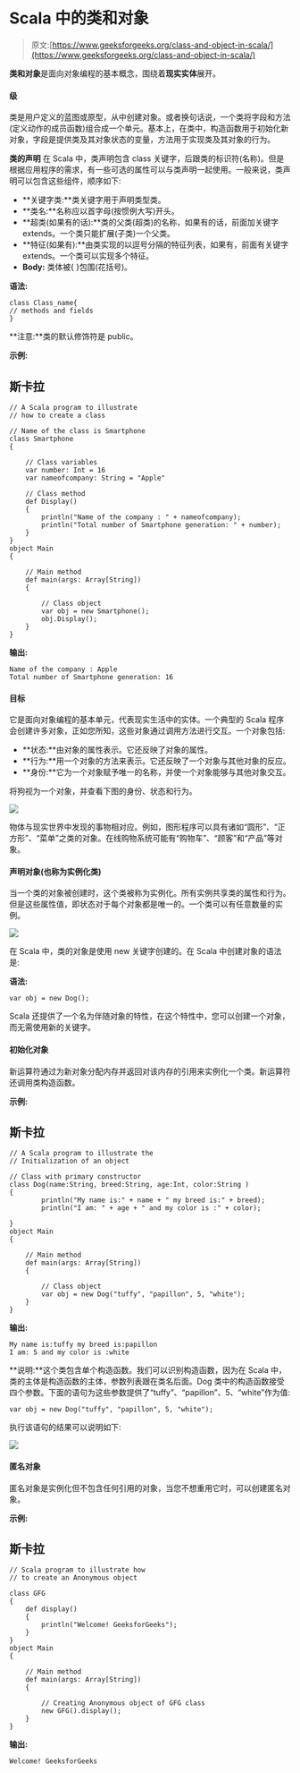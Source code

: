 # Scala 中的类和对象

> 原文:[https://www.geeksforgeeks.org/class-and-object-in-scala/](https://www.geeksforgeeks.org/class-and-object-in-scala/)

**类和对象**是面向对象编程的基本概念，围绕着**现实实体**展开。

#### **级**

类是用户定义的蓝图或原型，从中创建对象。或者换句话说，一个类将字段和方法(定义动作的成员函数)组合成一个单元。基本上，在类中，构造函数用于初始化新对象，字段是提供类及其对象状态的变量，方法用于实现类及其对象的行为。

**类的声明**
在 Scala 中，类声明包含 class 关键字，后跟类的标识符(名称)。但是根据应用程序的需求，有一些可选的属性可以与类声明一起使用。一般来说，类声明可以包含这些组件，顺序如下:

*   **关键字类:**类关键字用于声明类型类。
*   **类名:**名称应以首字母(按惯例大写)开头。
*   **超类(如果有的话):**类的父类(超类)的名称，如果有的话，前面加关键字 extends。一个类只能扩展(子类)一个父类。
*   **特征(如果有):**由类实现的以逗号分隔的特征列表，如果有，前面有关键字 extends。一个类可以实现多个特征。
*   **Body:** 类体被{ }包围(花括号)。

**语法:**

```
class Class_name{
// methods and fields
}
```

**注意:**类的默认修饰符是 public。

**示例:**

## 斯卡拉

```
// A Scala program to illustrate
// how to create a class

// Name of the class is Smartphone
class Smartphone
{

    // Class variables
    var number: Int = 16
    var nameofcompany: String = "Apple"

    // Class method
    def Display()
    {
        println("Name of the company : " + nameofcompany);
        println("Total number of Smartphone generation: " + number);
    }
}
object Main
{

    // Main method
    def main(args: Array[String])
    {

        // Class object
        var obj = new Smartphone();
        obj.Display();
    }
}
```

**输出:**

```
Name of the company : Apple
Total number of Smartphone generation: 16
```

#### 目标

它是面向对象编程的基本单元，代表现实生活中的实体。一个典型的 Scala 程序会创建许多对象，正如您所知，这些对象通过调用方法进行交互。一个对象包括:

*   **状态:**由对象的属性表示。它还反映了对象的属性。
*   **行为:**用一个对象的方法来表示。它还反映了一个对象与其他对象的反应。
*   **身份:**它为一个对象赋予唯一的名称，并使一个对象能够与其他对象交互。

将狗视为一个对象，并查看下图的身份、状态和行为。

![](img/dffa3ad48e7fa0455524e9bad99e0584.png)

物体与现实世界中发现的事物相对应。例如，图形程序可以具有诸如“圆形”、“正方形”、“菜单”之类的对象。在线购物系统可能有“购物车”、“顾客”和“产品”等对象。

#### 声明对象(也称为实例化类)

当一个类的对象被创建时，这个类被称为实例化。所有实例共享类的属性和行为。但是这些属性值，即状态对于每个对象都是唯一的。一个类可以有任意数量的实例。

![](img/e746e9f5f04161004548bee6349119e3.png)

在 Scala 中，类的对象是使用 new 关键字创建的。在 Scala 中创建对象的语法是:

**语法:**

```
var obj = new Dog();
```

Scala 还提供了一个名为伴随对象的特性，在这个特性中，您可以创建一个对象，而无需使用新的关键字。

#### 初始化对象

新运算符通过为新对象分配内存并返回对该内存的引用来实例化一个类。新运算符还调用类构造函数。

**示例:**

## 斯卡拉

```
// A Scala program to illustrate the
// Initialization of an object

// Class with primary constructor
class Dog(name:String, breed:String, age:Int, color:String )
{
        println("My name is:" + name + " my breed is:" + breed);
        println("I am: " + age + " and my color is :" + color);

}
object Main
{

    // Main method
    def main(args: Array[String])
    {

        // Class object
        var obj = new Dog("tuffy", "papillon", 5, "white");
    }
}
```

**输出:**

```
My name is:tuffy my breed is:papillon
I am: 5 and my color is :white
```

**说明:**这个类包含单个构造函数。我们可以识别构造函数，因为在 Scala 中，类的主体是构造函数的主体，参数列表跟在类名后面。Dog 类中的构造函数接受四个参数。下面的语句为这些参数提供了“tuffy”、“papillon”、5、“white”作为值:

```
var obj = new Dog("tuffy", "papillon", 5, "white");
```

执行该语句的结果可以说明如下:

![](img/0d6d7af4e2553da44473176171e6e8cc.png)

#### 匿名对象

匿名对象是实例化但不包含任何引用的对象，当您不想重用它时，可以创建匿名对象。

**示例:**

## 斯卡拉

```
// Scala program to illustrate how
// to create an Anonymous object

class GFG
{
    def display()
    {
        println("Welcome! GeeksforGeeks");
    }
}
object Main
{

    // Main method
    def main(args: Array[String])
    {

        // Creating Anonymous object of GFG class
        new GFG().display();
    }
}
```

**输出:**

```
Welcome! GeeksforGeeks
```